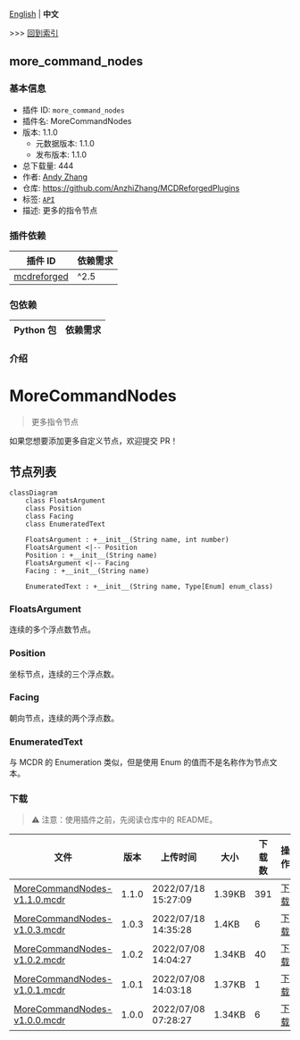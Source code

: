 [English](readme.md) | **中文**

\>\>\> [回到索引](/readme-zh_cn.md)

## more_command_nodes

### 基本信息

- 插件 ID: `more_command_nodes`
- 插件名: MoreCommandNodes
- 版本: 1.1.0
  - 元数据版本: 1.1.0
  - 发布版本: 1.1.0
- 总下载量: 444
- 作者: [Andy Zhang](https://github.com/AnzhiZhang)
- 仓库: https://github.com/AnzhiZhang/MCDReforgedPlugins
- 标签: [`API`](/labels/api/readme-zh_cn.md)
- 描述: 更多的指令节点

### 插件依赖

| 插件 ID | 依赖需求 |
| --- | --- |
| [mcdreforged](https://github.com/Fallen-Breath/MCDReforged) | ^2.5 |

### 包依赖

| Python 包 | 依赖需求 |
| --- | --- |

### 介绍

# MoreCommandNodes

> 更多指令节点

如果您想要添加更多自定义节点，欢迎提交 PR！

## 节点列表

```mermaid
classDiagram
    class FloatsArgument
    class Position
    class Facing
    class EnumeratedText

    FloatsArgument : +__init__(String name, int number)
    FloatsArgument <|-- Position
    Position : +__init__(String name)
    FloatsArgument <|-- Facing
    Facing : +__init__(String name)

    EnumeratedText : +__init__(String name, Type[Enum] enum_class)
```

### FloatsArgument

连续的多个浮点数节点。

### Position

坐标节点，连续的三个浮点数。

### Facing

朝向节点，连续的两个浮点数。

### EnumeratedText

与 MCDR 的 Enumeration 类似，但是使用 Enum 的值而不是名称作为节点文本。

### 下载

> :warning: 注意：使用插件之前，先阅读仓库中的 README。

| 文件 | 版本 | 上传时间 | 大小 | 下载数 | 操作 |
| --- | --- | --- | --- | --- | --- |
| [MoreCommandNodes-v1.1.0.mcdr](https://github.com/AnzhiZhang/MCDReforgedPlugins/releases/tag/more_command_nodes-v1.1.0) | 1.1.0 | 2022/07/18 15:27:09 | 1.39KB | 391 | [下载](https://github.com/AnzhiZhang/MCDReforgedPlugins/releases/download/more_command_nodes-v1.1.0/MoreCommandNodes-v1.1.0.mcdr) |
| [MoreCommandNodes-v1.0.3.mcdr](https://github.com/AnzhiZhang/MCDReforgedPlugins/releases/tag/more_command_nodes-v1.0.3) | 1.0.3 | 2022/07/18 14:35:28 | 1.4KB | 6 | [下载](https://github.com/AnzhiZhang/MCDReforgedPlugins/releases/download/more_command_nodes-v1.0.3/MoreCommandNodes-v1.0.3.mcdr) |
| [MoreCommandNodes-v1.0.2.mcdr](https://github.com/AnzhiZhang/MCDReforgedPlugins/releases/tag/more_command_nodes-v1.0.2) | 1.0.2 | 2022/07/08 14:04:27 | 1.34KB | 40 | [下载](https://github.com/AnzhiZhang/MCDReforgedPlugins/releases/download/more_command_nodes-v1.0.2/MoreCommandNodes-v1.0.2.mcdr) |
| [MoreCommandNodes-v1.0.1.mcdr](https://github.com/AnzhiZhang/MCDReforgedPlugins/releases/tag/more_command_nodes-v1.0.1) | 1.0.1 | 2022/07/08 14:03:18 | 1.37KB | 1 | [下载](https://github.com/AnzhiZhang/MCDReforgedPlugins/releases/download/more_command_nodes-v1.0.1/MoreCommandNodes-v1.0.1.mcdr) |
| [MoreCommandNodes-v1.0.0.mcdr](https://github.com/AnzhiZhang/MCDReforgedPlugins/releases/tag/more_command_nodes-v1.0.0) | 1.0.0 | 2022/07/08 07:28:27 | 1.34KB | 6 | [下载](https://github.com/AnzhiZhang/MCDReforgedPlugins/releases/download/more_command_nodes-v1.0.0/MoreCommandNodes-v1.0.0.mcdr) |

